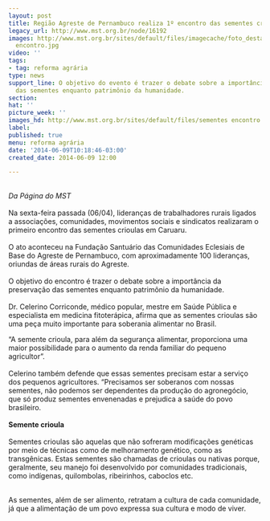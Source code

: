 ```yaml
---
layout: post
title: Região Agreste de Pernambuco realiza 1º encontro das sementes crioulas
legacy_url: http://www.mst.org.br/node/16192
images: http://www.mst.org.br/sites/default/files/imagecache/foto_destaque/sementes
  encontro.jpg
video: ''
tags:
- tag: reforma agrária
type: news
support_line: O objetivo do evento é trazer o debate sobre a importância da preservação
  das sementes enquanto patrimônio da humanidade.
section: 
hat: ''
picture_week: ''
images_hd: http://www.mst.org.br/sites/default/files/sementes encontro.jpg
label: 
published: true
menu: reforma agrária
date: '2014-06-09T10:18:46-03:00'
created_date: 2014-06-09 12:00

---
```

<p><br><em>Da&nbsp;Página do MST</em><br><br>Na sexta-feira passada (06/04), lideranças de trabalhadores rurais ligados a associações, comunidades, movimentos sociais e sindicatos realizaram o primeiro encontro das sementes crioulas em Caruaru.<br><br>O ato aconteceu na Fundação Santuário das Comunidades Eclesiais de Base do Agreste de Pernambuco, com aproximadamente 100 lideranças, oriundas de áreas rurais do Agreste.<br><br>O objetivo do encontro é trazer o debate sobre a importância da preservação das sementes enquanto patrimônio da humanidade.<br><br>Dr. Celerino Corriconde, médico popular, mestre em Saúde Pública e especialista em medicina fitoterápica, afirma que as sementes crioulas são uma peça muito importante para soberania alimentar no Brasil.</p><p>“A semente crioula, para além da segurança alimentar, proporciona uma maior possibilidade para o aumento da renda familiar do pequeno agricultor”.<br><br>Celerino também defende que essas sementes precisam estar a serviço dos pequenos agricultores. “Precisamos ser soberanos com nossas sementes, não podemos ser dependentes da produção do agronegócio, que só produz sementes envenenadas e prejudica a saúde do povo brasileiro.<br><br><strong>Semente crioula</strong><br><br>Sementes crioulas são aquelas que não sofreram modificações genéticas por meio de técnicas como de melhoramento genético, como as transgênicas. Estas sementes são chamadas de crioulas ou nativas porque, geralmente, seu manejo foi desenvolvido por comunidades tradicionais, como indígenas, quilombolas, ribeirinhos, caboclos etc.<br>&nbsp;</p><p>As sementes, além de ser alimento, retratam a cultura de cada comunidade, já que a alimentação de um povo expressa sua cultura e modo de viver.</p>
